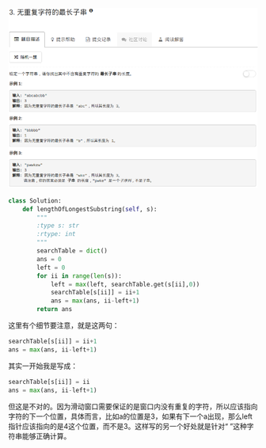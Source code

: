 ![](./problem.png)

```python
class Solution:
    def lengthOfLongestSubstring(self, s):
        """
        :type s: str
        :rtype: int
        """
        searchTable = dict()
        ans = 0
        left = 0
        for ii in range(len(s)):
            left = max(left, searchTable.get(s[ii],0))
            searchTable[s[ii]] = ii+1
            ans = max(ans, ii-left+1)
        return ans
```

这里有个细节要注意，就是这两句：

```python
searchTable[s[ii]] = ii+1
ans = max(ans, ii-left+1)
```

其实一开始我是写成：

```python
searchTable[s[ii]] = ii
ans = max(ans, ii-left+1)
```

但这是不对的。因为滑动窗口需要保证的是窗口内没有重复的字符，所以应该指向字符的下一个位置，具体而言，比如a的位置是3，如果有下一个a出现，那么left指针应该指向的是4这个位置，而不是3。这样写的另一个好处就是针对“ ”这种字符串能够正确计算。